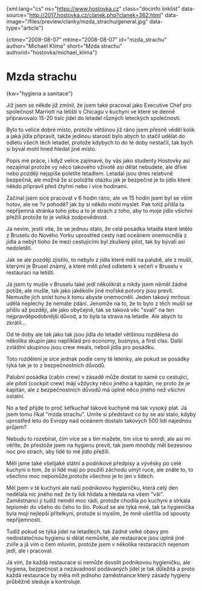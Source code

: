 
{xml:lang="cs" ns="https://www.hostovka.cz" class="docinfo linklist" data-source="http://2017.hostovka.cz/clanek.php?clanek=362.html" data-image="/files/preview/clanky/mzda_strachu/general.jpg" data-type="article"}

{ctime="2008-08-07" mtime="2008-08-07" id="mzda\_strachu" author="Michael Klíma" short="Mzda strachu" authorid="hostovka/michael\_klima"}

# Mzda strachu

<!-- generated attribute kw by user_udpatekw.sh on 2019-03-13, do not edit -->

{kw="hygiena a sanitace"}

Již jsem se někde již zmínil, že jsem také pracoval jako Executive Chef pro společnost Marriott na letišti v Chicagu v kuchyni ve které se denně připravovalo 15-20 tisíc jídel do letadel různých leteckých společností.

Bylo to velice dobré místo, protože většinou již ráno jsem přesně věděl kolik a jaká jídla připravit, takže jedinou starostí bylo abych to stačil udělat do odletu všech těch letadel, protože kdybych to do té doby nestačil, tak bych si býval mohl hned hledat jiné místo.

Popis mé práce, i když velice zajímavé, by vás jako studenty Hostovky asi nezajímal protože vy něco takového vživotě asi dělat nebudete, ale dříve nebo později nejspíše poletíte letadlem. Letadal jsou dnes relativně bezpečná, ale možná že si položíte otázku jak je bezpečné je to jídlo které někdo připravil před čtyřmi nebo i více hodinami.

Začínal jsem sice pracovat v 6 hodin ráno, ale ve 15 hodin jsem byl se vším hotov, ale ne ?v pohodě? jak by si někdo mohl myslet. Pak totiž přišla ta nepříjemná stránka toho jobu a to je strach z toho, aby to moje jídlo všichni přežili protože to je veliká zodpovědnost.

Já nevím, jestli víte, že se jednou stalo, že celá posádka letadla které letělo z Bruselu do Nového Yorku uprostřed cesty nad oceánem onemocněla z jídla a nebýt tioho že mezi cestujicími byl zkušený pilot, tak by bývali asi nedoletěli.

Jak se ale později zjistilo, to nebylo z jídla které měli na palubě, ale z mušlí, kterými je Brusel známý, a které měli před odletem k večeři v Bruselu v restauraci na letišti.

Já jsem ty mušle v Bruselu také jedl několikrát a nikdy jsem něměl žádné potíže, ale mušle, tak jako jakékoliv jiné mořské potvory jsou prevít. Nemusíte jich sníst tunu k tomu abyste onemocněli. Jeden takový mrňous udělá neplechy že nemáte zdání. Jenomže na to, že to bylo z těch mušlí se přišlo až později, ale jako obyčejně, tak se taková věc "svalí" na ten nejpravděpodobnější důvod, a to byla ta strava na letadle. Ale abych to zkrátil...

Od té doby ale tak jako tak jsou jídla do letadel většinou rozdělena do několika skupin jako například pro economy, busnyss, a first clas. Další zvláštní skupinou jsou crew meals, neboli jídla pro posádku.

Toto rozdělení je sice jednak podle ceny té letenky, ale pokud se posádky týká tak je to z bezpečnostních důvodů.

Palubní posádka (cabin crew) v zásadě může dostat to samé co cestující, ale piloti (cockpit crew) májí vždycky něco jiného a kapitán, ne proto že je kapitán, ale z bezpečnostních důvodů má úplně něco jiného než všichni ostatní.

No a teď přijde to proč šéfkuchař takové kuchyně má tak vysoký plat. Já jsem tomu říkal "mzda strachu". Umíte si představit co by se asi stalo, kdyby uprostřed letu do Evropy nad oceánem dostalo takových 500 lidí najednou průjem?

Nebudu to rozebírat, čím více se s tím mažete, tím více to smrdí, ale asi mi věříte, že přestože jsem na hygienu prevít, tak jsem mnohdy měl bezesnou noc pro strach, aby lidé to mé jídlo přežili.

Měli jsme také všelijaké státní a podnikové předpisy a vývěsky po celé kuchyni o tom, že si lidé mají po použití záchodu umýt ruce, ale znáte to, to všechno moc nepomůže,protože všechno je to jen v lidech.

Měl jsem v té kuchyni ale naši podnikovou hygieničku, která celý den nedělala nic jiného než že ty lidi hlídala a hledala na všem "vši". Zaměstnanci ji tudíž neměli moc rádi, protože chodila po kuchyni a strkala teploměr do všeho do čeho to šlo. Pokud se ale týká mně, tak ta hygienička byla mojí nejlepší přítelkyní, protože si myslím, že mně ušetřila od spousty nepříjemností.

Tudíž pokud se týká jídel na letadlech, tak žádné velké obavy pro nedostatečnou hygienu si dělat nemůsíte, ale restaurace jsou úplně jiné zvíře a já vím o čem mluvím, protože jsem v několika restaracích nejenom jedl, ale i pracoval.

Já vím, že každá restaurace si nemůže dovolit podnikovou hygieničku, ale hygiena, bezpečnost a nezávadnost podávaných jídel je tak důležitá a proto každá restaurace by měla mít jednoho zaměstnance který zásady hygieny průběžně sleduje a kontroluje.

